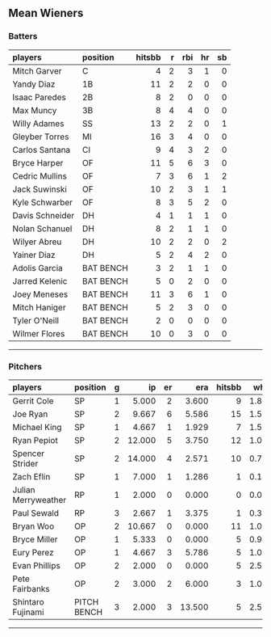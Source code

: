 ## Mean Wieners

### Batters

 
|players         |position  | hitsbb|  r| rbi| hr| sb| 
|:---------------|:---------|------:|--:|---:|--:|--:| 
|Mitch Garver    |C         |      4|  2|   3|  1|  0| 
|Yandy Diaz      |1B        |     11|  2|   2|  0|  0| 
|Isaac Paredes   |2B        |      8|  2|   0|  0|  0| 
|Max Muncy       |3B        |      8|  4|   4|  0|  0| 
|Willy Adames    |SS        |     13|  2|   2|  0|  1| 
|Gleyber Torres  |MI        |     16|  3|   4|  0|  0| 
|Carlos Santana  |CI        |      9|  4|   3|  2|  0| 
|Bryce Harper    |OF        |     11|  5|   6|  3|  0| 
|Cedric Mullins  |OF        |      7|  3|   6|  1|  2| 
|Jack Suwinski   |OF        |     10|  2|   3|  1|  1| 
|Kyle Schwarber  |OF        |      8|  3|   5|  2|  0| 
|Davis Schneider |DH        |      4|  1|   1|  1|  0| 
|Nolan Schanuel  |DH        |      8|  2|   1|  1|  0| 
|Wilyer Abreu    |DH        |     10|  2|   2|  0|  2| 
|Yainer Diaz     |DH        |      5|  2|   4|  2|  0| 
|Adolis Garcia   |BAT BENCH |      3|  2|   1|  1|  0| 
|Jarred Kelenic  |BAT BENCH |      5|  0|   2|  0|  0| 
|Joey Meneses    |BAT BENCH |     11|  3|   6|  1|  0| 
|Mitch Haniger   |BAT BENCH |      5|  2|   3|  0|  0| 
|Tyler O'Neill   |BAT BENCH |      2|  0|   0|  0|  0| 
|Wilmer Flores   |BAT BENCH |     10|  0|   3|  0|  0| 

* * *

### Pitchers

 
|players             |position    |  g|     ip| er|    era| hitsbb|  whip| so|  w| sv| 
|:-------------------|:-----------|--:|------:|--:|------:|------:|-----:|--:|--:|--:| 
|Gerrit Cole         |SP          |  1|  5.000|  2|  3.600|      9| 1.800|  4|  0|  0| 
|Joe Ryan            |SP          |  2|  9.667|  6|  5.586|     15| 1.552| 12|  0|  0| 
|Michael King        |SP          |  1|  4.667|  1|  1.929|      7| 1.500|  8|  0|  0| 
|Ryan Pepiot         |SP          |  2| 12.000|  5|  3.750|     12| 1.000|  9|  0|  0| 
|Spencer Strider     |SP          |  2| 14.000|  4|  2.571|     10| 0.714| 20|  2|  0| 
|Zach Eflin          |SP          |  1|  7.000|  1|  1.286|      1| 0.143|  8|  1|  0| 
|Julian Merryweather |RP          |  1|  2.000|  0|  0.000|      0| 0.000|  1|  0|  0| 
|Paul Sewald         |RP          |  3|  2.667|  1|  3.375|      1| 0.375|  3|  0|  0| 
|Bryan Woo           |OP          |  2| 10.667|  0|  0.000|     11| 1.031| 14|  2|  0| 
|Bryce Miller        |OP          |  1|  5.333|  0|  0.000|      5| 0.938|  4|  0|  0| 
|Eury Perez          |OP          |  1|  4.667|  3|  5.786|      5| 1.071|  7|  0|  0| 
|Evan Phillips       |OP          |  2|  2.000|  0|  0.000|      5| 2.500|  1|  1|  1| 
|Pete Fairbanks      |OP          |  2|  3.000|  2|  6.000|      3| 1.000|  7|  0|  1| 
|Shintaro Fujinami   |PITCH BENCH |  3|  2.000|  3| 13.500|      5| 2.500|  2|  0|  0| 


* * *


